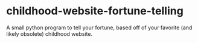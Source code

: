 # childhood-website-fortune-telling

A small python program to tell your fortune, based off of your favorite (and likely obsolete) childhood website.
